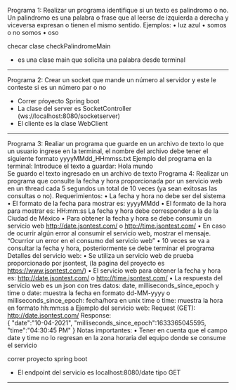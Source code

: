 Programa 1: Realizar un programa identifique si un texto es palindromo o no. 
Un palindromo es una palabra o frase que al leerse de izquierda a derecha y viceversa expresan o tienen  el mismo sentido. 
Ejemplos: 
• luz azul 
• somos o no somos 
• oso

checar clase checkPalindromeMain
 - es una clase main que solicita una palabra desde terminal

--------------------------------------------

Programa 2: Crear un socket que mande un número al servidor y este le conteste si es  un número par o no 

- Correr pŕoyecto Spring boot
- La clase del server es SocketController (ws://localhost:8080/socketserver)
- El cliente es la clase WebClient
--------------------------------------------

Programa 3: Realiar un programa que guarde en un archivo de texto lo que un usuario  ingrese en la terminal, el nombre del archivo debe tener el siguiente formato yyyyMMdd_HHmmss.txt 
Ejemplo del programa en la terminal: 
Introduce el texto a guardar: 
Hola mundo  
Se guardo el texto ingresado en un archivo de texto 
Programa 4: Realizar un programa que consulte la fecha y hora proporcionada por un  servicio web en un thread cada 5 segundos un total de 10 veces (ya sean exitosas las  consultas o no). 
Requerimientos: 
• La fecha y hora no debe ser del sistema 
• El formato de la fecha para mostrar es: yyyyMMdd 
• El formato de la hora para mostrar es: HH:mm:ss 
La fecha y hora debe corresponder a la de la Ciudad de México 
• Para obtener la fecha y hora se debe consumir un servicio web http://date.jsontest.com/ o  http://time.jsontest.com/ 
• En caso de ocurrir algún error al consumir el servicio web, mostrar el mensaje. “Ocurrior  un error en el consumo del servicio web” 
• 10 veces se va a consultar la fecha y hora, posteriormente se debe terminar el programa
Detalles del servicio web: 
• Se utiliza un servicio web de prueba proporcionado por jsontest, (la pagina del proyecto  es https://www.jsontest.com/) 
• El servicio web para obtener la fecha y hora es: http://date.jsontest.com/ o  http://time.jsontest.com/ 
• La respuesta del servicio web es un json con tres datos: date, milliseconds_since_epoch  y time 
o date: muestra la fecha en formato dd-MM-yyyy 
o milliseconds_since_epoch: fecha/hora en unix time 
o time: muestra la hora en formato hh:mm:ss a 
Ejemplo del servicio web: 
Request (GET): http://date.jsontest.com/ 
Response:  
{ 
 "date":"10-04-2021", 
 "milliseconds_since_epoch":1633365045595, 
 "time":"04:30:45 PM" 
} 
Notas importantes: 
• Tener en cuenta que el campo date y time no lo regresan en la zona horaria del equipo  donde se consume el servicio

correr proyecto spring boot 
- El endpoint del servicio es localhost:8080/date tipo GET
--------------------------------------------
